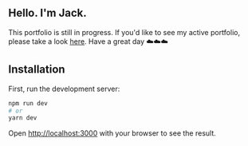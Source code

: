 ## Hello. I'm Jack.

This portfolio is still in progress. If you'd like to see my active portfolio, please take a look [here](https://jackjospeh.work). Have a great day ☁️☁️☁️

## Installation

First, run the development server:

```bash
npm run dev
# or
yarn dev
```

Open [http://localhost:3000](http://localhost:3000) with your browser to see the result.

